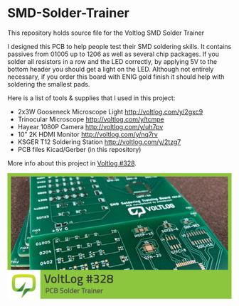# SMD-Solder-Trainer
This repository holds source file for the Voltlog SMD Solder Trainer

I designed this PCB to help people test their SMD soldering skills. It contains passives from 01005 up to 1206 as well as several chip packages. If you solder all resistors in a row and the LED correctly, by applying 5V to the bottom header you should get a light on the LED. Although not entirely necessary, if you order this board with ENIG gold finish it should help with soldering the smallest pads.

Here is a list of tools & supplies that I used in this project:
* 2x3W Gooseneck Microscope Light http://voltlog.com/y/2gxc9
* Trinocular Microscope http://voltlog.com/y/tcmpe
* Hayear 1080P Camera http://voltlog.com/y/uh7pv
* 10” 2K HDMI Monitor http://voltlog.com/y/nq7rv
* KSGER T12 Soldering Station http://voltlog.com/y/2tzg7
* PCB files Kicad/Gerber (in this repository)

More info about this project in [Voltlog #328](https://youtu.be/IcV3Eh1Z-N4).

![Image of the pcb](pcb.JPG)

